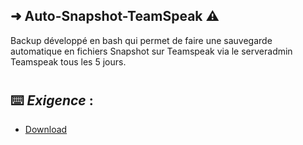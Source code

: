 ## ➜ Auto-Snapshot-TeamSpeak ⚠️
    
Backup développé en bash qui permet de faire une sauvegarde automatique en fichiers Snapshot sur Teamspeak via le serveradmin Teamspeak tous les 5 jours.

#

## ⌨️ *__Exigence__* :




* [Download](https://github.com/BadySmith/Auto-Snapshot-TeamSpeak/archive/master.zip)


